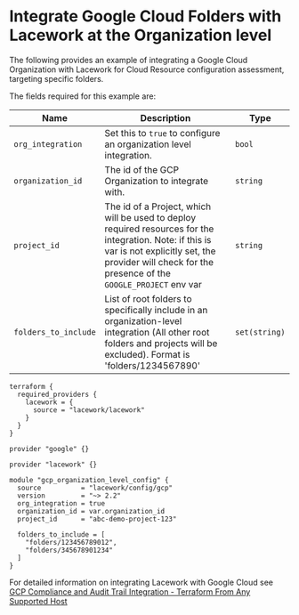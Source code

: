 # Integrate Google Cloud Folders with Lacework at the Organization level
The following provides an example of integrating a Google Cloud Organization with Lacework for Cloud Resource configuration assessment, targeting specific folders.

The fields required for this example are:

| Name | Description | Type |
|------|-------------|------|
| `org_integration` | Set this to `true` to configure an organization level integration. | `bool` |
| `organization_id` | The id of the GCP Organization to integrate with. | `string` |
| `project_id` | The id of a Project, which will be used to deploy required resources for the integration. Note: if this is var is not explicitly set, the provider will check for the presence of the `GOOGLE_PROJECT` env var | `string` |
| `folders_to_include` | List of root folders to specifically include in an organization-level integration (All other root folders and projects will be excluded).  Format is 'folders/1234567890' | `set(string)` |

```hcl
terraform {
  required_providers {
    lacework = {
      source = "lacework/lacework"
    }
  }
}

provider "google" {}

provider "lacework" {}

module "gcp_organization_level_config" {
  source          = "lacework/config/gcp"
  version         = "~> 2.2"
  org_integration = true
  organization_id = var.organization_id
  project_id      = "abc-demo-project-123"
  
  folders_to_include = [
    "folders/123456789012",
    "folders/345678901234"
  ]
}
```

For detailed information on integrating Lacework with Google Cloud see [GCP Compliance and Audit Trail Integration - Terraform From Any Supported Host](https://docs.lacework.com/onboarding/gcp-compliance-and-audit-log-integration-terraform-from-any-supported-host)

